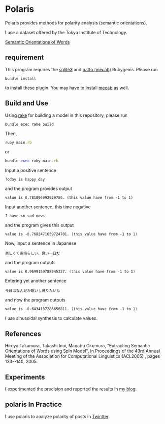 # Polaris

Polaris provides methods for polarity analysis (semantic orientations).

I use a dataset offered by the Tokyo Institute of Technology.  

[Semantic Orientations of Words](http://www.lr.pi.titech.ac.jp/~takamura/pndic_en.html)

## requirement

This program requires the [sqlite3](https://rubygems.org/gems/sqlite3) and [natto (mecab)](https://rubygems.org/gems/natto) Rubygems. Please run

```shell
bundle install
```

to install these plugin. You may have to install [mecab](http://taku910.github.io/mecab/) as well.

## Build and Use

Using [rake](https://github.com/ruby/rake) for building a model in this repository, please run

```shell
bundle exec rake build
```

Then,

```ruby
ruby main.rb
```
or
```ruby
bundle exec ruby main.rb
```

Input a positive sentence
```
Today is happy day
```

and the program provides output
```
value is 0.781096992929786. (this value have from -1 to 1)
```

Input another sentence, this time negative
```
I have so sad news
```

and the program gives this output
```
value is -0.7682471659724701. (this value have from -1 to 1)
```


Now, input a sentence in Japanese
```
楽しくて素晴らしい、良い一日だ
```

and the program outputs
```
value is 0.9699159788945327. (this value have from -1 to 1)
```

Entering yet another sentence
```
今日はなんだか眠いし帰りたいな
```

and now the program outputs
```
value is -0.6434137286656811. (this value have from -1 to 1)
```

I use sinusoidal synthesis to calculate values.

## References

Hiroya Takamura, Takashi Inui, Manabu Okumura,
"Extracting Semantic Orientations of Words using Spin Model", In Proceedings of the 43rd Annual Meeting of the Association for Computational Linguistics (ACL2005) , pages 133--140, 2005.

## Experiments

I experimented the precision and reported the results in [my blog](http://h1mkt.hateblo.jp/entries/2015/06/17).

## polaris In Practice

I use polaris to analyze polarity of posts in [Twintter](https://github.com/himkt/twintter).
